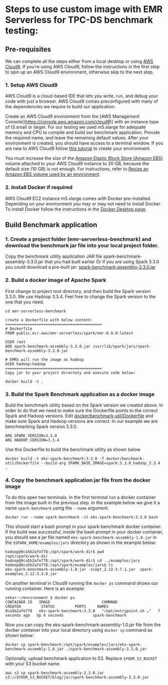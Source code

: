 # Steps to use custom image with EMR Serverless for TPC-DS benchmark testing:

## Pre-requisites
We can complete all the steps either from a local desktop or using [AWS Cloud9](https://aws.amazon.com/cloud9/).  If you’re using AWS Cloud9, follow the instructions in the first step to spin up an AWS Cloud9 environment, otherwise skip to the next step.

### 1. Setup AWS Cloud9
AWS Cloud9 is a cloud-based IDE that lets you write, run, and debug your code with just a browser. AWS Cloud9 comes preconfigured with many of the dependencies we require to build our application.

Create an AWS Cloud9 environment from the [AWS Management Console[(https://console.aws.amazon.com/cloud9)] with an instance type of t3.small or larger. For our testing we used m5.xlarge for adequate memory and CPU to compile and build our benchmark application. Provide the required name, and leave the remaining default values. After your environment is created, you should have access to a terminal window. If you are new to AWS Cloud9 follow [this tutorial](https://docs.aws.amazon.com/cloud9/latest/user-guide/tutorial.html) to create your environment.

You must increase the size of the [Amazon Elastic Block Store (Amazon EBS)](https://aws.amazon.com/ebs/) volume attached to your AWS Cloud9 instance to 20 GB, because the default size (10 GB) is not enough. For instructions, refer to [Resize an Amazon EBS volume used by an environment](https://docs.aws.amazon.com/cloud9/latest/user-guide/move-environment.html#move-environment-resize).

### 2. Install Docker if required
AWS Cloud9 EC2 instance m5.xlarge comes with Docker pre-installed. Depending on your environment you may or may not need to install Docker. To install Docker follow the instructions in the [Docker Desktop page](https://docs.docker.com/desktop/#download-and-install).

## Build Benchmark application

### 1. Create a project folder (emr-serverless-benchmark) and download the benchmark jar file into your local project folder. 

Copy the benchmark utility application JAR file spark-benchmark-assembly-3.3.0.jar that you had built earlier Or if you are using Spark 3.3.0 you could download a pre-built jar: [spark-benchmark-assembly-3.3.0.jar](https://aws-bigdata-blog.s3.amazonaws.com/artifacts/oss-spark-benchmarking/spark-benchmark-assembly-3.3.0.jar)


### 2. Build a docker image of Apache Spark

First change to project root directory, and then build the Spark version 3.3.0. We use Hadoop 3.3.4. Feel free to change the Spark version to the one that you need.
```
cd emr-serverless-benchmark

create a Dockerfile with below content:
===========================================
# Dockerfile
FROM public.ecr.aws/emr-serverless/spark/emr-6.9.0:latest

USER root
ADD spark-benchmark-assembly-3.3.0.jar /usr/lib/spark/jars/spark-benchmark-assembly-3.3.0.jar

# EMRS will run the image as hadoop
USER hadoop:hadoop
===========================================
Copy jar to your project directoty and execute code below:

docker build -t .
```

### 3. Build the Spark Benchmark application as a docker image

Build the benchmark utility based on the Spark version we created above. In order to do that we need to make sure the Dockerfile points to the correct Spark and Hadoop versions. Edit [docker/benchmark-util/Dockerfile](https://github.com/aws-samples/emr-on-eks-benchmark/blob/main/docker/benchmark-util/Dockerfile) and make sure Spark and Hadoop versions are correct. In our example we are benchmarking Spark version 3.3.0.

```
ARG SPARK_VERSION=3.3.0
ARG HADOOP_VERSION=3.3.4
```

Use this Dockerfile to build the benchmark utility as shown below

```
docker build -t eks-spark-benchmark:3.3.0 -f docker/benchmark-util/Dockerfile --build-arg SPARK_BASE_IMAGE=spark:3.3.0_hadoop_3.3.4 .
```

### 4. Copy the benchmark application jar file from the docker image
To do this open two terminals. In the first terminal run a docker container from the image built in the previous step. In the example below we give it a name `spark-benchmark` using the `--name` argument.

```
docker run --name spark-benchmark -it eks-spark-benchmark:3.3.0 bash
```
This should start a bash prompt in your spark-benchmark docker container. If the build was successful, inside the bash prompt in your docker container, you should see a jar file named `eks-spark-benchmark-assembly-1.0.jar` in the `$SPARK_HOME/examples/jars` directory as shown in the example below:

```
hadoop@9ca5b2afe778:/opt/spark/work-dir$ pwd
/opt/spark/work-dir
hadoop@9ca5b2afe778:/opt/spark/work-dir$ cd ../examples/jars
hadoop@9ca5b2afe778:/opt/spark/examples/jars$ ls
eks-spark-benchmark-assembly-1.0.jar  scopt_2.12-3.7.1.jar  spark-examples_2.12-3.3.0.jar
```

On another terminal in Cloud9 running the `docker ps` command shows our running container. Here is an example:

```
sekar:~/environment $ docker ps
CONTAINER ID   IMAGE                       COMMAND                  CREATED         STATUS         PORTS     NAMES
9ca5b2afe778   eks-spark-benchmark:3.3.0   "/opt/entrypoint.sh …"   7 seconds ago   Up 6 seconds             spark-benchmark
```

Now you can copy the eks-spark-benchmark-assembly-1.0.jar file from the docker container into your local directory using `docker cp` command as shown below:

```
docker cp spark-benchmark:/opt/spark/examples/jars/eks-spark-benchmark-assembly-1.0.jar ./spark-benchmark-assembly-3.3.0.jar
```

Optionally, upload benchmark application to S3. Replace `$YOUR_S3_BUCKET` with your S3 bucket name.

```
aws s3 cp spark-benchmark-assembly-3.3.0.jar s3://$YOUR_S3_BUCKET/blog/jar/spark-benchmark-assembly-3.3.0.jar
```
